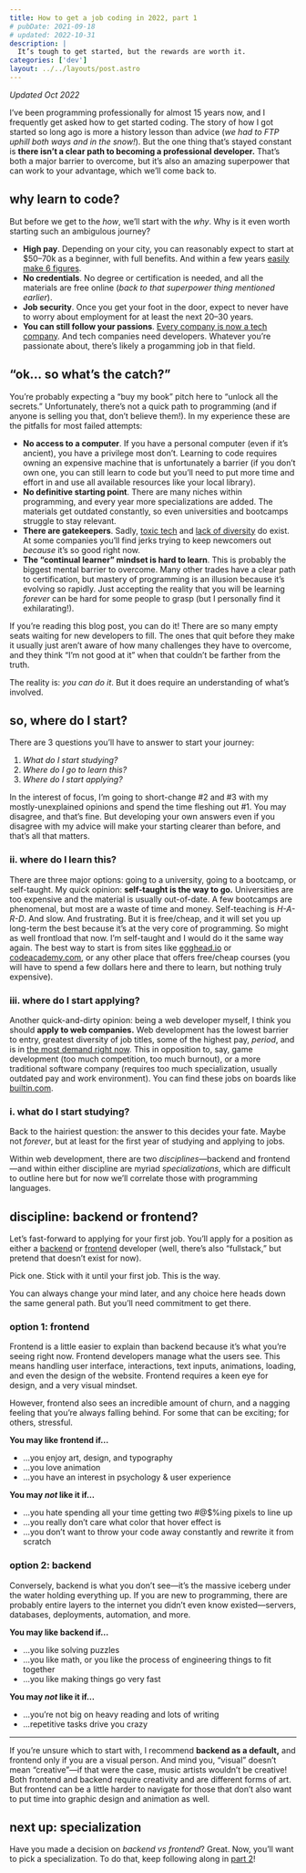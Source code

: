 ```yaml
---
title: How to get a job coding in 2022, part 1
# pubDate: 2021-09-18
# updated: 2022-10-31
description: |
  It’s tough to get started, but the rewards are worth it.
categories: ['dev']
layout: ../../layouts/post.astro
---
```


_Updated Oct 2022_

I’ve been programming professionally for almost 15 years now, and I frequently get asked how to get started coding. The story of how I got started so long ago is more a history lesson than advice (_we had to FTP uphill both ways and in the snow!_). But the one thing that’s stayed constant is **there isn’t a clear path to becoming a professional developer.** That’s both a major barrier to overcome, but it’s also an amazing superpower️ that can work to your advantage, which we’ll come back to.

## why learn to code?

But before we get to the _how_, we’ll start with the _why_. Why is it even worth starting such an ambigulous journey?

- **High pay**. Depending on your city, you can reasonably expect to start at $50–70k as a beginner, with full benefits. And within a few years [easily make 6 figures][levels].
- **No credentials**. No degree or certification is needed, and all the materials are free online (_back to that superpower thing mentioned earlier_).
- **Job security**. Once you get your foot in the door, expect to never have to worry about employment for at least the next 20–30 years.
- **You can still follow your passions**. [Every company is now a tech company][tech-company]. And tech companies need developers. Whatever you’re passionate about, there’s likely a progamming job in that field.

## “ok… so what’s the catch?”

You’re probably expecting a “buy my book” pitch here to “unlock all the secrets.” Unfortunately, there’s not a quick path to programming (and if anyone is selling you that, don’t believe them!). In my experience these are the pitfalls for most failed attempts:

- **No access to a computer**. If you have a personal computer (even if it’s ancient), you have a privilege most don’t. Learning to code requires owning an expensive machine that is unfortunately a barrier (if you don’t own one, you can still learn to code but you’ll need to put more time and effort in and use all available resources like your local library).
- **No definitive starting point**. There are many niches within programming, and every year more specializations are added. The materials get outdated constantly, so even universities and bootcamps struggle to stay relevant.
- **There are gatekeepers**. Sadly, [toxic tech][amazon] and [lack of diversity][diversity] do exist. At some companies you’ll find jerks trying to keep newcomers out _because_ it’s so good right now.
- **The “continual learner” mindset is hard to learn**. This is probably the biggest mental barrier to overcome. Many other trades have a clear path to certification, but mastery of programming is an illusion because it’s evolving so rapidly. Just accepting the reality that you will be learning _forever_ can be hard for some people to grasp (but I personally find it exhilarating!).

If you’re reading this blog post, you can do it! There are so many empty seats waiting for new developers to fill. The ones that quit before they make it usually just aren’t aware of how many challenges they have to overcome, and they think “I’m not good at it” when that couldn’t be farther from the truth.

The reality is: _you can do it_. But it does require an understanding of what’s involved.

## so, where do I start?

There are 3 questions you’ll have to answer to start your journey:

1. _What do I start studying?_
2. _Where do I go to learn this?_
3. _Where do I start applying?_

In the interest of focus, I’m going to short-change #2 and #3 with my mostly-unexplained opinions and spend the time fleshing out #1. You may disagree, and that’s fine. But developing your own answers even if you disagree with my advice will make your starting clearer than before, and that’s all that matters.

### ii. where do I learn this?

There are three major options: going to a university, going to a bootcamp, or self-taught. My quick opinion: **self-taught is the way to go.** Universities are too expensive and the material is usually out-of-date. A few bootcamps are phenomenal, but most are a waste of time and money. Self-teaching is _H-A-R-D_. And slow. And frustrating. But it is free/cheap, and it will set you up long-term the best because it’s at the very core of programming. So might as well frontload that now. I’m self-taught and I would do it the same way again. The best way to start is from sites like [egghead.io](https://egghead.io/) or [codeacademy.com](https://www.codecademy.com), or any other place that offers free/cheap courses (you will have to spend a few dollars here and there to learn, but nothing truly expensive).

### iii. where do I start applying?

Another quick-and-dirty opinion: being a web developer myself, I think you should **apply to web companies.** Web development has the lowest barrier to entry, greatest diversity of job titles, some of the highest pay, _period_, and is in [the most demand right now][job-security]. This in opposition to, say, game development (too much competition, too much burnout), or a more traditional software company (requires too much specialization, usually outdated pay and work environment). You can find these jobs on boards like [builtin.com](https://builtin.com/).

### i. what do I start studying?

Back to the hairiest question: the answer to this decides your fate. Maybe not _forever_, but at least for the first year of studying and applying to jobs.

Within web development, there are two _disciplines_—backend and frontend—and within either discipline are myriad _specializations_, which are difficult to outline here but for now we’ll correlate those with programming languages.

## discipline: backend or frontend?

Let’s fast-forward to applying for your first job. You’ll apply for a position as either a [backend][backend-jobs] or [frontend][frontend-jobs] developer (well, there’s also “fullstack,” but pretend that doesn’t exist for now).

Pick one. Stick with it until your first job. This is the way.

You can always change your mind later, and any choice here heads down the same general path. But you’ll need commitment to get there.

### option 1: frontend

Frontend is a little easier to explain than backend because it’s what you’re seeing right now. Frontend developers manage what the users see. This means handling user interface, interactions, text inputs, animations, loading, and even the design of the website. Frontend requires a keen eye for design, and a very visual mindset.

However, frontend also sees an incredible amount of churn, and a nagging feeling that you’re always falling behind. For some that can be exciting; for others, stressful.

**You may like frontend if…**

- …you enjoy art, design, and typography
- …you love animation
- …you have an interest in psychology & user experience

**You may _not_ like it if…**

- …you hate spending all your time getting two #@$%ing pixels to line up
- …you really don’t care what color that hover effect is
- …you don’t want to throw your code away constantly and rewrite it from scratch

### option 2: backend

Conversely, backend is what you don’t see—it’s the massive iceberg under the water holding everything up. If you are new to programming, there are probably entire layers to the internet you didn’t even know existed—servers, databases, deployments, automation, and more.

**You may like backend if…**

- …you like solving puzzles
- …you like math, or you like the process of engineering things to fit together
- …you like making things go very fast

**You may _not_ like it if…**

- …you’re not big on heavy reading and lots of writing
- …repetitive tasks drive you crazy

<hr />

If you’re unsure which to start with, I recommend **backend as a default,** and frontend only if you are a visual person. And mind you, “visual” doesn’t mean “creative”—if that were the case, music artists wouldn’t be creative! Both frontend and backend require creativity and are different forms of art. But frontend can be a little harder to navigate for those that don’t also want to put time into graphic design and animation as well.

## next up: specialization

Have you made a decision on _backend vs frontend_? Great. Now, you’ll want to pick a specialization. To do that, keep following along in [part 2][pt-2]!

[activision]: https://www.polygon.com/22627759/activision-blizzard-lawsuit-games-worker-unions-labor-organizing
[amazon]: https://www.motherjones.com/politics/2021/09/my-wife-was-dying-of-brain-cancer-my-boss-at-amazon-told-me-to-perform-or-quit/
[backend-jobs]: https://www.google.com/search?q=backend+developer+jobs&ibp=htl;jobs
[data-analytics]: https://www.investopedia.com/terms/d/data-analytics.asp
[diversity]: https://www.fastcompany.com/90665530/great-resignation-tech-diversity
[frontend-jobs]: https://www.google.com/search?q=frontend+developer+jobs&ibp=htl;jobs
[gamedev-burnout]: https://time.com/5603329/e3-video-game-creators-union/
[job-security]: https://blog.pragmaticengineer.com/advice-for-tech-workers-to-navigate-a-heated-job-market/
[levels]: https://www.levels.fyi
[pt-2]: /blog/how-to-get-a-job-coding-in-2021-pt-2
[tech-company]: https://www.forbes.com/sites/forbestechcouncil/2017/01/23/why-every-company-is-a-technology-company/
